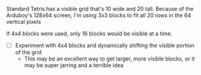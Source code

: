 Standard Tetris has a visible grid that's 10 wide and 20 tall.
Because of the Arduboy's 128x64 screen, I'm using 3x3 blocks to fit all 20 rows in the 64 vertical pixels

If 4x4 blocks were used, only 16 blocks would be visible at a time.
- [ ] Experiment with 4x4 blocks and dynamically shifting the visible portion of the grid
	- This may be an excellent way to get larger, more visible blocks, or it may be super jarring and a terrible idea